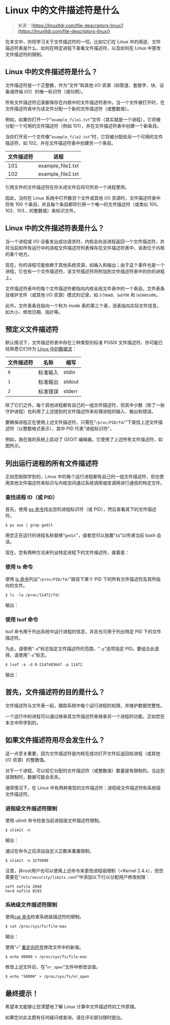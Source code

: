 <!--yml

分类：未分类

日期：2024-05-27 14:44:10

-->

# Linux 中的文件描述符是什么

> 来源：[https://linuxtldr.com/file-descriptors-linux/](https://linuxtldr.com/file-descriptors-linux/)

在本文中，你将学习关于文件描述符的一切，比如它们在 Linux 中的用途、文件描述符表是什么、如何在特定进程下查看文件描述符，以及如何在 Linux 中更改文件描述符的限制。

## Linux 中的文件描述符是什么？

文件描述符是一个正整数，作为“文件”和其他 I/O 资源（如管道、套接字、块、设备或终端 I/O）的唯一标识符（或句柄）。

所有文件描述符记录都保存在内核中的文件描述符表中。当一个文件被打开时，在文件描述符表中为该文件分配一个新的文件描述符（或整数值）。

例如，如果你打开一个“`example_file1.txt`”文件（其实就是一个进程），它将被分配一个可用的文件描述符（例如 101），并在文件描述符表中创建一个新条目。

当你打开另一个文件像“`example_file2.txt`”时，它将被分配给另一个可用的文件描述符，如 102，并在文件描述符表中创建另一个条目。

| 文件描述符 | 进程 |
| --- | --- |
| 101 | example_file1.txt |
| 102 | example_file2.txt |

引用文件的文件描述符在你关闭文件后将可供另一个进程使用。

因此，当你在 Linux 系统中打开数百个文件或其他 I/O 资源时，文件描述符表中将有 100 个条目，并且每个条目都将引用一个唯一的文件描述符（或类似 100、102、103... 的整数值）来标识文件。

## Linux 中的文件描述符表是什么？

当一个进程或 I/O 设备发出成功请求时，内核会向该进程返回一个文件描述符，并将当前和所有运行中的进程文件描述符列表保存在文件描述符表中，该表位于内核的某个地方。

现在，你的进程可能依赖于其他系统资源，如输入和输出；由于这个事件也是一个进程，它也有一个文件描述符，该文件描述符将附加到文件描述符表中的你的进程上。

文件描述符表中的每个文件描述符都指向内核全局文件表中的一个条目。文件表条目维护文件（或其他 I/O 资源）模式的记录，如 (`r`)ead、(`w`)rite 和 (`e`)xecute。

此外，文件表条目指向一个称为 inode 表的第三个表，该表指向实际文件信息，如大小、修改日期、指针等。

## 预定义文件描述符

默认情况下，文件描述符表中存在三种类型的标准 POSIX 文件描述符，你可能已经熟悉它们作为 [Linux 中的数据流](https://linuxtldr.com/understanding-streams-in-linux/)：

| 文件描述符 | 名称 | 缩写 |
| --- | --- | --- |
| `0` | 标准输入 | stdin |
| `1` | 标准输出 | stdout |
| `2` | 标准错误 | stderr |

除了它们之外，每个其他进程都有自己的一组文件描述符，但其中少数（除了一些守护进程）也利用了上述提到的文件描述符来处理进程的输入、输出和错误。

要确保进程正在使用上述文件描述符，只需在“`/proc/PID/fd/`”下查找上述文件描述符（以整数格式表示），其中 PID 代表“进程标识符”。

例如，我在我的系统上启动了 GEDIT 编辑器，它使用了上述所有文件描述符，如图所示。

## 列出运行进程的所有文件描述符

正如您刚刚学到的，Linux 中的每个运行进程都有自己的一组文件描述符，但也使用其他文件描述符来标识与内核空间通过系统调用或库调用进行通信的特定文件。

### 查找进程 ID（或 PID）

首先，使用 [ps 命令](https://linuxtldr.com/ps-command/)找出您的进程标识符（或 PID），然后查看其下的文件描述符。

```
$ ps aux | grep gedit
```

用您正在运行的进程名称替换“`gedit`”，或者您可以放置“`$$`”以传递当前 bash 会话。

现在，您有两种方法来列出特定进程下的文件描述符，接着是：

### 使用 ls 命令

使用 [ls 命令](https://linuxtldr.com/ls-command/)列出“`/proc/PID/fd/`”路径下某个 PID 下的所有文件描述符及其所指向的文件。

```
$ ls -la /proc/11472/fd/
```

输出：

### 使用 lsof 命令

lsof 命令用于列出系统中运行进程的信息，并且也可用于列出特定 PID 下的文件描述符。

为此，请使用“`-d`”标志指定文件描述符的范围，“`-p`”选项指定 PID。要组合此选择，请使用“`-a`”标志。

```
$ lsof -a -d 0-2147483647 -p 11472
```

输出：

## 首先，文件描述符的目的是什么？

文件描述符与文件表一起，跟踪系统中每个运行进程的权限，并维护数据完整性。

一个运行中的进程可以通过继承其文件描述符来继承另一个进程的功能，正如您在本文中所学到的。

## **如果文件描述符用尽会发生什么？**

这一点至关重要，因为文件描述符是内核在成功打开文件后返回给进程（或其他 I/O 资源）的整数值。

对于一个进程，可以给它分配的文件描述符（或整数值）数量是有限制的。当达到该限制时，数据可能会丢失。

通常情况下，在 Linux 中有两种类型的文件描述符：进程级文件描述符和系统级文件描述符。

### 进程级文件描述符限制

使用 ulimit 命令检查当前进程级文件描述符限制。

```
$ ulimit -n
```

输出：

通过在命令之后添加自定义正数来重置限制。

```
$ ulimit -n 3276800
```

注意，非root用户也可以使用上述命令来更改进程级限制（<Kernel 2.4.x），但您需要在“`/etc/security/limits.conf`”中添加以下行以分配用户修改权限：

```
soft nofile 2048
hard nofile 8192
```

### 系统级文件描述符限制

使用[cat 命令](https://linuxtldr.com/cat-command/)检查系统级描述符的限制。

```
$ cat /proc/sys/fs/file-max
```

输出：

使用“`>`” [重定向符号](https://linuxtldr.com/understanding-streams-in-linux/)修改文件中的新值。

```
$ echo 90000 > /proc/sys/fs/file-max
```

修改上述文件后，在“`nr_open`”文件中修改该值。

```
$ echo "50000" > /proc/sys/fs/nr_open
```

## 最终提示！

希望本文能够让您清楚地了解 Linux 计算中文件描述符的工作原理。

如果您对此主题有任何疑问或查询，请在评论部分随时提出。
